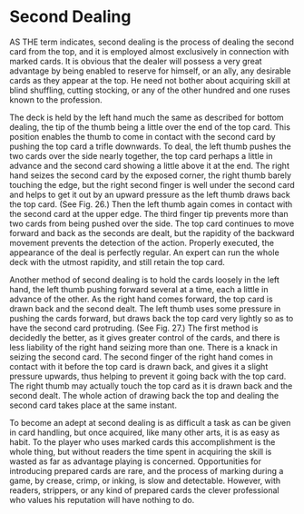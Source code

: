 # Second Dealing

AS THE term indicates, second dealing is the process of dealing the second card from the top, and it is employed almost exclusively in connection with marked cards. It is obvious that the dealer will possess a very great advantage by being enabled to reserve for himself, or an ally, any desirable cards as they appear at the top. He need not bother about acquiring skill at blind shuffling, cutting stocking, or any of the other hundred and one ruses known to the profession.

The deck is held by the left hand much the same as described for bottom dealing, the tip of the thumb being a little over the end of the top card. This position enables the thumb to come in contact with the second card by pushing the top card a trifle downwards. To deal, the left thumb pushes the two cards over the side nearly together, the top card perhaps a little in advance and the second card showing a little above it at the end. The right hand seizes the second card by the exposed corner, the right thumb barely touching the edge, but the right second finger is well under the second card and helps to get it out by an upward pressure as the left thumb draws back the top card. (See Fig. 26.) Then the left thumb again comes in contact with the second card at the upper edge. The third finger tip prevents more than two cards from being pushed over the side. The top card continues to move forward and back as the seconds are dealt, but the rapidity of the backward movement prevents the detection of the action. Properly executed, the appearance of the deal is perfectly regular. An expert can run the whole deck with the utmost rapidity, and still retain the top card.

Another method of second dealing is to hold the cards loosely in the left hand, the left thumb pushing forward several at a time, each a little in advance of the other. As the right hand comes forward, the top card is drawn back and the second dealt. The left thumb uses some pressure in pushing the cards forward, but draws back the top card very lightly so as to have the second card protruding. (See Fig. 27.) The first method is decidedly the better, as it gives greater control of the cards, and there is less liability of the right hand seizing more than one. There is a knack in seizing the second card. The second finger of the right hand comes in contact with it before the top card is drawn back, and gives it a slight pressure upwards, thus helping to prevent it going back with the top card. The right thumb may actually touch the top card as it is drawn back and the second dealt. The whole action of drawing back the top and dealing the second card takes place at the same instant.

To become an adept at second dealing is as difficult a task as can be given in card handling, but once acquired, like many other arts, it is as easy as habit. To the player who uses marked cards this accomplishment is the whole thing, but without readers the time spent in acquiring the skill is wasted as far as advantage playing is concerned. Opportunities for introducing prepared cards are rare, and the process of marking during a game, by crease, crimp, or inking, is slow and detectable. However, with readers, strippers, or any kind of prepared cards the clever professional who values his reputation will have nothing to do.
